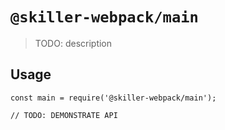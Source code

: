 # `@skiller-webpack/main`

> TODO: description

## Usage

```
const main = require('@skiller-webpack/main');

// TODO: DEMONSTRATE API
```
